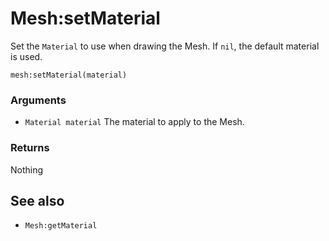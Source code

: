 <!--
category: reference
-->

Mesh:setMaterial
===

Set the `Material` to use when drawing the Mesh.  If `nil`, the default material is used.

    mesh:setMaterial(material)

### Arguments

- `Material material` The material to apply to the Mesh.

### Returns

Nothing

See also
---

- `Mesh:getMaterial`
